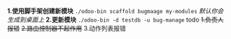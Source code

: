 **1.使用脚手架创建新模块**
`./odoo-bin scaffold bugmaage my-modules`
_默认你会生成到桌面上_
**2.更新模块**
`./odoo-bin -d testdb -u bug-manage`
todo
~~1.负责人报错~~
~~2.路由控制器不起作用~~
3.动作列表报错

